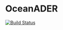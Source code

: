 # OceanADER

[![Build Status](https://github.com/simone-silvestri/OceanADER.jl/actions/workflows/CI.yml/badge.svg?branch=main)](https://github.com/simone-silvestri/OceanADER.jl/actions/workflows/CI.yml?query=branch%3Amain)
